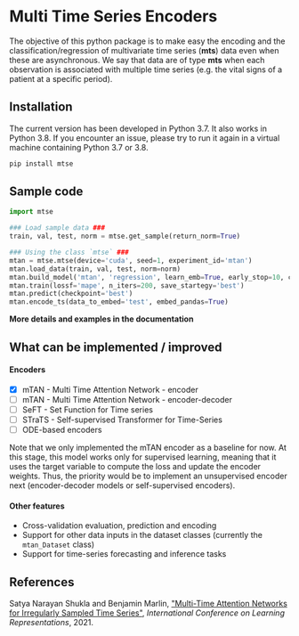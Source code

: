 # Multi Time Series Encoders

The objective of this python package is to make easy the encoding and the classification/regression of multivariate time series (**mts**) data even when these are asynchronous. We say that data are of type **mts** when each observation is associated with multiple time series (e.g. the vital signs of a patient at a specific period).

## Installation

The current version has been developed in Python 3.7. It also works in Python 3.8. If you encounter an issue, please try to run it again in a virtual machine containing Python 3.7 or 3.8.

```bash
pip install mtse
```

## Sample code

```python
import mtse

### Load sample data ###
train, val, test, norm = mtse.get_sample(return_norm=True)

### Using the class `mtse` ###
mtan = mtse.mtse(device='cuda', seed=1, experiment_id='mtan')
mtan.load_data(train, val, test, norm=norm)
mtan.build_model('mtan', 'regression', learn_emb=True, early_stop=10, cuda_empty_cache=True)
mtan.train(lossf='mape', n_iters=200, save_startegy='best')
mtan.predict(checkpoint='best')
mtan.encode_ts(data_to_embed='test', embed_pandas=True)
```

**More details and examples in the documentation**

## What can be implemented / improved

#### Encoders
  - [x] mTAN - Multi Time Attention Network - encoder
  - [ ] mTAN - Multi Time Attention Network - encoder-decoder
  - [ ] SeFT - Set Function for Time series
  - [ ] STraTS - Self-supervised Transformer for Time-Series
  - [ ] ODE-based encoders

Note that we only implemented the mTAN encoder as a baseline for now. At this stage, this model works only for supervised learning, meaning that it uses the target variable to compute the loss and update the encoder weights. Thus, the priority would be to implement an unsupervised encoder next (encoder-decoder models or self-supervised encoders).

#### Other features
  - Cross-validation evaluation, prediction and encoding
  - Support for other data inputs in the dataset classes (currently the `mtan_Dataset` class)
  - Support for time-series forecasting and inference tasks

## References

Satya Narayan Shukla and Benjamin Marlin, ["Multi-Time Attention Networks for Irregularly Sampled Time Series"](https://openreview.net/forum?id=4c0J6lwQ4_), *International Conference on Learning Representations*, 2021.
